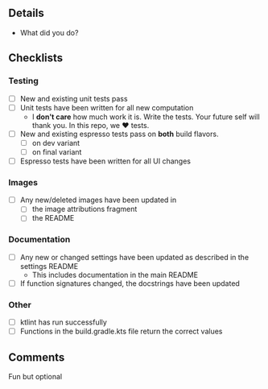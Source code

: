 ## Details
* What did you do?

## Checklists
### Testing
* [ ] New and existing unit tests pass
* [ ] Unit tests have been written for all new computation
  * I __don't care__ how much work it is. Write the tests. Your future self will thank you. In this repo, we ♥ tests.
* [ ] New and existing espresso tests pass on **both** build flavors.
  * [ ] on dev variant
  * [ ] on final variant
* [ ] Espresso tests have been written for all UI changes

### Images
* [ ] Any new/deleted images have been updated in
  * [ ] the image attributions fragment
  * [ ] the README

### Documentation
* [ ] Any new or changed settings have been updated as described in the settings README
  * This includes documentation in the main README
* [ ] If function signatures changed, the docstrings have been updated

### Other
* [ ] ktlint has run successfully
* [ ] Functions in the build.gradle.kts file return the correct values

## Comments
Fun but optional